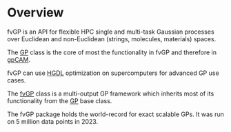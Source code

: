 # Overview

fvGP is an API for flexible HPC single and multi-task Gaussian processes over Euclidean and non-Euclidean (strings, molecules, materials) spaces.

The [GP](GP.md) class is the core of most the functionality in fvGP
and therefore in [gpCAM](https://gpcam.readthedocs.io).

fvGP can use [HGDL](https://hgdl.readthedocs.io) optimization on supercomputers for advanced GP use cases.

The [fvGP](fvGP.md) class is a multi-output GP framework
which inherits most of its functionality from the [GP](GP.md) base class.

The fvGP package holds the world-record for exact scalable GPs. It was run on 5 million data points in 2023.
